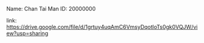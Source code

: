 Name: Chan Tai Man
ID: 20000000


link: https://drive.google.com/file/d/1grtuy4uqAmC6VmsyDqotloTs0gk0VQJW/view?usp=sharing
